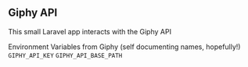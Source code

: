 ## Giphy API

This small Laravel app interacts with the Giphy API

Environment Variables from Giphy (self documenting names, hopefully!)
```GIPHY_API_KEY```
```GIPHY_API_BASE_PATH```

